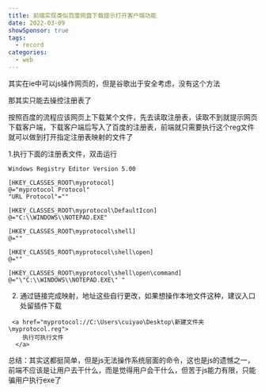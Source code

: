 ```yaml
---
title: 前端实现类似百度网盘下载提示打开客户端功能
date: 2022-03-09
showSponsor: true
tags:
  - record
categories:
  - web
---
```

其实在ie中可以js操作网页的，但是谷歌出于安全考虑，没有这个方法

那其实只能去操控注册表了

按照百度的流程应该网页上下载某个文件，先去读取注册表，读取不到就提示网页下载客户端，下载客户端后写入了百度的注册表，前端就只需要执行这个reg文件就可以做到打开指定注册表映射的文件了

1.执行下面的注册表文件，双击运行

```
Windows Registry Editor Version 5.00

[HKEY_CLASSES_ROOT\myprotocol]
@="myprotocol Protocol"
"URL Protocol"=""

[HKEY_CLASSES_ROOT\myprotocol\DefaultIcon]
@="C:\\WINDOWS\\NOTEPAD.EXE"

[HKEY_CLASSES_ROOT\myprotocol\shell]
@=""

[HKEY_CLASSES_ROOT\myprotocol\shell\open]
@=""

[HKEY_CLASSES_ROOT\myprotocol\shell\open\command]
@="\"C:\\WINDOWS\\NOTEPAD.EXE\" "
```

2. 通过链接完成映射，地址这些自行更改，如果想操作本地文件这种，建议入口处留插件下载

```
 <a href="myprotocol://C:\Users\cuiyao\Desktop\新建文件夹\myprotocol.reg">
    执行可执行文件
  </a>
```

总结：其实这都挺简单，但是js无法操作系统层面的命令，这也是js的遗憾之一，前端不应该是让用户去干什么，而是觉得用户会干什么，但苦于js能力有限，只能骗用户执行exe了
